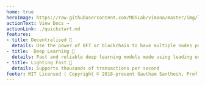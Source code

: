 ```yaml
---
home: true
heroImage: https://raw.githubusercontent.com/MDSLab/vimana/master/img/logo.png
actionText: View Docs →
actionLink: ./quickstart.md
features:
- title: Decentralised 🚀
  details: Use the power of BFT or blockchain to have multiple nodes powering your applications all over the world. 
- title:  Deep Learning 🤖
  details: Fast and reliable deep learning models made using leading edge technologies.
- title: Lighting Fast 🏃
  details: Supports thousands of transactions per second
footer: MIT Licensed | Copyright © 2018-present Gautham Santhosh, Prof. Francesco Longo and MDS Lab 
---
```



